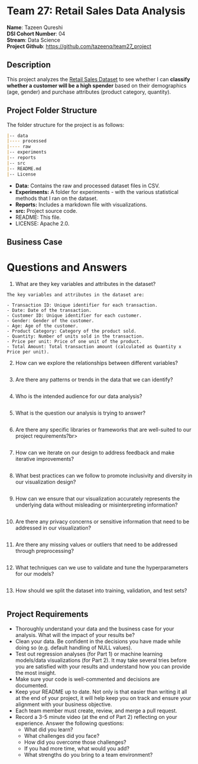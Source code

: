 # Team 27: Retail Sales Data Analysis

**Name**: Tazeen Qureshi<br>
**DSI Cohort Number**: 04<br>
**Stream**: Data Science<br>
**Project Github**: https://github.com/tazeenq/team27_project<br>

## Description
This project analyzes the [Retail Sales Dataset](https://www.kaggle.com/datasets/mohammadtalib786/retail-sales-dataset) to see whether I can **classify whether a customer will be a high spender** based on their demographics (age, gender) and purchase attributes (product category, quantity).<br>

## Project Folder Structure
The folder structure for the project is as follows:<br>
```markdown
|-- data
|---- processed
|---- raw
|-- experiments
|-- reports
|-- src
|-- README.md
|-- License
```
* **Data:** Contains the raw and processed dataset files in CSV.
* **Experiments:** A folder for experiments - with the various statistical methods that I ran on the dataset.
* **Reports:** Includes a markdown file with visualizations.
* **src:** Project source code.
* README: This file.
* LICENSE: Apache 2.0.

## Business Case











# Questions and Answers
1. What are they key variables and attributes in the dataset?<br>
```
The key variables and attributes in the dataset are:

- Transaction ID: Unique identifier for each transaction.
- Date: Date of the transaction.
- Customer ID: Unique identifier for each customer.
- Gender: Gender of the customer.
- Age: Age of the customer. 
- Product Category: Category of the product sold.
- Quantity: Number of units sold in the transaction.
- Price per unit: Price of one unit of the product.
- Total Amount: Total transaction amount (calculated as Quantity x Price per unit).
```
2. How can we explore the relationships between different variables?<br>
```

```
3. Are there any patterns or trends in the data that we can identify?<br>
```

```
4. Who is the intended audience for our data analysis?<br>
```

```
5. What is the question our analysis is trying to answer?<br>
```

```
6. Are there any specific libraries or frameworks that are well-suited to our project requirements?br>
```

```
7. How can we iterate on our design to address feedback and make iterative improvements?<br>
```

```
8. What best practices can we follow to promote inclusivity and diversity in our visualization design?<br>
```

```
9. How can we ensure that our visualization accurately represents the underlying data without misleading or misinterpreting information?<br>
```

```
10. Are there any privacy concerns or sensitive information that need to be addressed in our visualization?<br>
```

```
11. Are there any missing values or outliers that need to be addressed through preprocessing?<br>
```

```
12. What techniques can we use to validate and tune the hyperparameters for our models?<br>
```

```
13. How should we split the dataset into training, validation, and test sets?<br>
```

```









## Project Requirements
- Thoroughly understand your data and the business case for your analysis. What will the impact of your results be?
- Clean your data. Be confident in the decisions you have made while doing so (e.g. default handling of NULL values).
- Test out regression analyses (for Part 1) or machine learning models/data visualizations (for Part 2). It may take several tries before you are satisfied with your results and understand how you can provide the most insight.
- Make sure your code is well-commented and decisions are documented.
- Keep your README up to date. Not only is that easier than writing it all at the end of your project, it will help keep you on track and ensure your alignment with your business objective.
- Each team member must create, review, and merge a pull request.
- Record a 3-5 minute video (at the end of Part 2) reflecting on your experience. Answer the following questions:
    - What did you learn?
    - What challenges did you face?
    - How did you overcome those challenges?
    - If you had more time, what would you add?
    - What strengths do you bring to a team environment?
